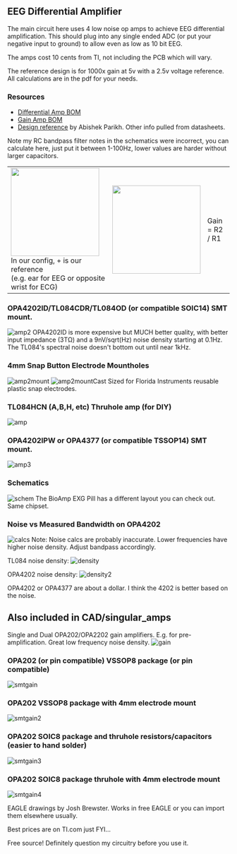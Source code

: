 ## EEG Differential Amplifier

The main circuit here uses 4 low noise op amps to achieve EEG differential amplification. This should plug into any single ended ADC (or put your negative input to ground) to allow even as low as 10 bit EEG.

The amps cost 10 cents from TI, not including the PCB which will vary.

The reference design is for 1000x gain at 5v with a 2.5v voltage reference. All calculations are in the pdf for your needs.

### Resources
- [Differential Amp BOM](https://docs.google.com/spreadsheets/d/1rzFOKtwm5F1gYTblCt51H4664hxHK5iFGmpR6K0Omsg/edit?usp=sharing)
- [Gain Amp BOM](https://docs.google.com/spreadsheets/d/1fu1xdZPcOAWwaKk6sFUOHw02OROvW1wCZvjth2xU8xA/edit?usp=sharing)
- [Design reference](https://github.com/joshbrew/EEG-Amplifier/blob/main/EEG_Active_electrode_design.pdf) by Abishek Parikh. 
Other info pulled from datasheets.

Note my RC bandpass filter notes in the schematics were incorrect, you can calculate here, just put it between 1-100Hz, lower values are harder without larger capacitors. 
<table>
  <tr>
    <td>
      <img width="200px" src="https://github.com/user-attachments/assets/0b480666-d63d-422c-8c59-731e171d507b"><br/>
      In our config, + is our reference <br/> 
      (e.g. ear for EEG or opposite wrist for ECG)
    </td>
    <td>
      <img width="200px" src="https://github.com/user-attachments/assets/a81dac36-3ecf-41a9-b8cb-d12a59414333">
    </td>
    <td>
      Gain = R2 / R1
    </td>
  </tr>
</table>



### OPA4202ID/TL084CDR/TL084OD (or compatible SOIC14) SMT mount.
![amp2](./images/ampsmt.PNG)
OPA4202ID is more expensive but MUCH better quality, with better input impedance (3TΩ) and a 9nV/sqrt(Hz) noise density starting at 0.1Hz. The TL084's spectral noise doesn't bottom out until near 1kHz.

### 4mm Snap Button Electrode Mountholes
![amp2mount](./images/ampsmtmounthole.PNG)
![amp2mountCast](./images/ampsmtmountholecast.PNG)
Sized for Florida Instruments reusable plastic snap electrodes.

### TL084HCN (A,B,H, etc) Thruhole amp (for DIY)
![amp](./images/ampthroughole.PNG)

### OPA4202IPW or OPA4377 (or  compatible TSSOP14) SMT mount.
![amp3](./images/ampsmtOPA4377.PNG)

### Schematics
![schem](./images/schematic.PNG)
The BioAmp EXG Pill has a different layout you can check out. Same chipset.

### Noise vs Measured Bandwidth on OPA4202
![calcs](./images/noisecalc.PNG)
Note: Noise calcs are probably inaccurate. Lower frequencies have higher noise density. Adjust bandpass accordingly.

TL084 noise density:
![density](./images/tl084noisedensity.PNG)

OPA4202 noise density:
![density2](./images/opax202noisedensity.PNG)

OPA4202 or OPA4377 are about a dollar. I think the 4202 is better based on the noise.

## Also included in CAD/singular_amps

Single and Dual OPA202/OPA2202 gain amplifiers. E.g. for pre-amplification. Great low frequency noise density. 
![gain](./images/InvertingAmp.PNG)


### OPA202 (or pin compatible) VSSOP8 package (or pin compatible)
![smtgain](./images/singleamp_SMTr2.PNG)

### OPA202 VSSOP8 package with 4mm electrode mount
![smtgain2](./images/singleampSMTMountr2.PNG)

### OPA202 SOIC8 package and thruhole resistors/capacitors (easier to hand solder)
![smtgain3](./images/singleampThrur2.PNG)

### OPA202 SOIC8 package thruhole with 4mm electrode mount
![smtgain4](./images/singleampThruholeMountr2.PNG)

EAGLE drawings by Josh Brewster. Works in free EAGLE or you can import them elsewhere usually.

Best prices are on TI.com just FYI...

Free source! Definitely question my circuitry before you use it.
